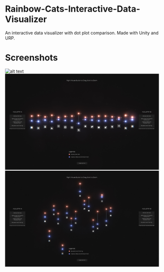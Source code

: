 # Rainbow-Cats-Interactive-Data-Visualizer
 An interactive data visualizer with dot plot comparison. Made with Unity and URP.
# Screenshots
![alt text](Pics/Demostration.gif)
![alt text](Pics/Pic2.jpg)
![alt text](Pics/Pic1.jpg)
